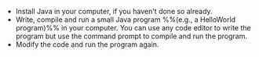 <panel type="dark" header="###  <small><small>{{ icon_important }} [Key Exercise] Run HelloWorld</small></small>" expanded >
<question>

* Install Java in your computer, if you haven't done so already.
* Write, compile and run a small Java program %%(e.g., a HelloWorld program)%% in your computer. You can use any code editor to write the program but use the command prompt to compile and run the program.
* Modify the code and run the program again.

</question>
</panel>
